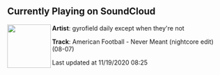 ## Currently Playing on SoundCloud

[<img align="left" width="100" src="https://i1.sndcdn.com/artworks-000579084584-fknnre-t50x50.jpg">](https://soundcloud.com/gyrofield3/never-meant-nightcore?in=saxurn/sets/my-god-its-full-of-lies)

**Artist**: gyrofield daily except when they're not 

**Track**: American Football - Never Meant (nightcore edit) (08-07)

Last updated at 11/19/2020 08:25
